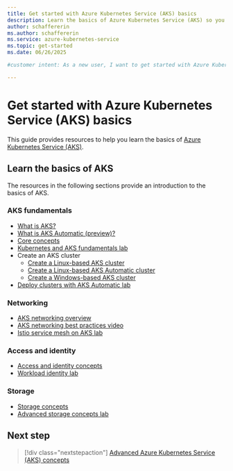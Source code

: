 ```yaml
---
title: Get started with Azure Kubernetes Service (AKS) basics
description: Learn the basics of Azure Kubernetes Service (AKS) so you can start deploying and managing containerized applications.
author: schaffererin
ms.author: schaffererin
ms.service: azure-kubernetes-service
ms.topic: get-started
ms.date: 06/26/2025

#customer intent: As a new user, I want to get started with Azure Kubernetes Service (AKS) so that I can deploy and manage containerized applications.

---
```


# Get started with Azure Kubernetes Service (AKS) basics

This guide provides resources to help you learn the basics of [Azure Kubernetes Service (AKS)](./what-is-aks.md).

## Learn the basics of AKS

The resources in the following sections provide an introduction to the basics of AKS.

### AKS fundamentals

* [What is AKS?](./what-is-aks.md)
* [What is AKS Automatic (preview)?](./intro-aks-automatic.md)
* [Core concepts](./core-aks-concepts.md)
* [Kubernetes and AKS fundamentals lab](https://azure-samples.github.io/aks-labs/docs/getting-started/k8s-aks-fundamentals/)
* Create an AKS cluster
  * [Create a Linux-based AKS cluster](./learn/quick-kubernetes-deploy-cli.md)
  * [Create a Linux-based AKS Automatic cluster](./automatic/quick-automatic-from-code.md)
  * [Create a Windows-based AKS cluster](./learn/quick-windows-container-deploy-cli.md)
* [Deploy clusters with AKS Automatic lab](https://azure-samples.github.io/aks-labs/docs/getting-started/aks-automatic/)

### Networking

* [AKS networking overview](./concepts-network.md)
* [AKS networking best practices video](https://www.youtube.com/watch?v=mAGqnX2WW1M)
* [Istio service mesh on AKS lab](https://azure-samples.github.io/aks-labs/docs/networking/istio-lab/)

### Access and identity

* [Access and identity concepts](./concepts-identity.md)
* [Workload identity lab](https://azure-samples.github.io/aks-labs/docs/security/workload-identity-lab/)

### Storage

* [Storage concepts](./concepts-storage.md)
* [Advanced storage concepts lab](https://azure-samples.github.io/aks-labs/docs/storage/advanced-storage-concepts/)

## Next step

> [!div class="nextstepaction"]
> [Advanced Azure Kubernetes Service (AKS) concepts](./advanced-aks-concepts.md)
